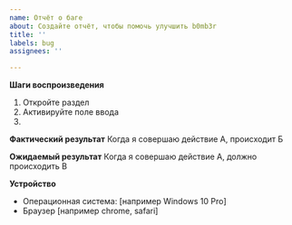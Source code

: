 ```yaml
---
name: Отчёт о баге
about: Создайте отчёт, чтобы помочь улучшить b0mb3r
title: ''
labels: bug
assignees: ''

---
```


**Шаги воспроизведения**
1. Откройте раздел 
2. Активируйте поле ввода 
3. 

**Фактический результат**
Когда я совершаю действие А, происходит Б

**Ожидаемый результат**
Когда я совершаю действие А, должно происходить В

**Устройство**
 - Операционная система: [например Windows 10 Pro]
 - Браузер [например chrome, safari]
